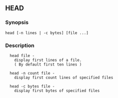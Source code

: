 ## **HEAD**

### Synopsis
`head [-n lines | -c bytes] [file ...]`

### Description
```
  head file -
    display first lines of a file.
    ( By default first ten lines )

  head -n count file -
    display first count lines of specified files

  head -c bytes file -
    display first bytes of specified files
``` 